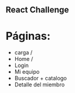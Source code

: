 ## React Challenge

# Páginas:
- carga /
- Home /
- Login
- Mi equipo
- Buscador + catalogo
- Detalle del miembro